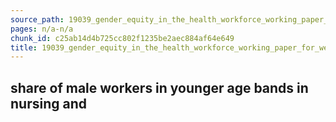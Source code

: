 ```yaml
---
source_path: 19039_gender_equity_in_the_health_workforce_working_paper_for_web_pdf.md
pages: n/a-n/a
chunk_id: c25ab14d4b725cc802f1235be2aec884af64e649
title: 19039_gender_equity_in_the_health_workforce_working_paper_for_web_pdf
---
```

## share of male workers in younger age bands in nursing and
